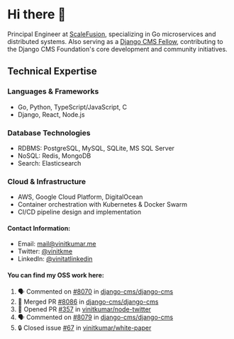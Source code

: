 # Hi there 👋

Principal Engineer at [ScaleFusion](https://scalefusion.com/), specializing in Go microservices and distributed systems. Also serving as a [Django CMS Fellow](https://www.django-cms.org/en/blog/2024/11/07/welcoming-vinit-kumar-as-the-newest-django-cms-fellow/), contributing to the Django CMS Foundation's core development and community initiatives.

## Technical Expertise

### Languages & Frameworks

- Go, Python, TypeScript/JavaScript, C
- Django, React, Node.js

### Database Technologies
- RDBMS: PostgreSQL, MySQL, SQLite, MS SQL Server
- NoSQL: Redis, MongoDB
- Search: Elasticsearch

### Cloud & Infrastructure
- AWS, Google Cloud Platform, DigitalOcean
- Container orchestration with Kubernetes & Docker Swarm
- CI/CD pipeline design and implementation


#### Contact Information:

- Email: <a href="mailto:mail@vinitkumar.me">mail@vinitkumar.me</a>
- Twitter: [@vinitkme](https://twitter.com/vinitkme)
- LinkedIn: [@vinitatlinkedin](https://www.linkedin.com/in/vinitatlinkedin/)  

#### You can find my OSS work here:

<!--START_SECTION:activity-->
1. 🗣 Commented on [#8070](https://github.com/django-cms/django-cms/pull/8070#issuecomment-2505961501) in [django-cms/django-cms](https://github.com/django-cms/django-cms)
2. 🎉 Merged PR [#8086](https://github.com/django-cms/django-cms/pull/8086) in [django-cms/django-cms](https://github.com/django-cms/django-cms)
3. 💪 Opened PR [#357](https://github.com/vinitkumar/node-twitter/pull/357) in [vinitkumar/node-twitter](https://github.com/vinitkumar/node-twitter)
4. 🗣 Commented on [#8079](https://github.com/django-cms/django-cms/pull/8079#issuecomment-2503014339) in [django-cms/django-cms](https://github.com/django-cms/django-cms)
5. 🔒 Closed issue [#67](https://github.com/vinitkumar/white-paper/issues/67) in [vinitkumar/white-paper](https://github.com/vinitkumar/white-paper)
<!--END_SECTION:activity-->

